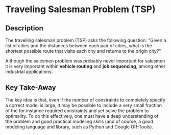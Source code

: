 # Traveling Salesman Problem (TSP)

## Description
The travelling salesman problem (TSP) asks the following question: 
"Given a list of cities and the distances between each pair of cities, what is the shortest possible route that visits each city and returns to the origin city?" 

Although the salesmen problem was probably never important for salesmen it is very important within **vehicle routing** and **job sequencing**, among other industrial applications.   

## Key Take-Away
The key idea is that, even if the number of constraints to completely specify a correct model is large, it may be possible to include a very small fraction of the for instance required constraints and yet solve the problem to optimality. 
To do this effectively, one must have a deep understanding of the problem and good practical modeling skills (and of course, a good modeling language and library, such as Python and Google OR-Tools). 
